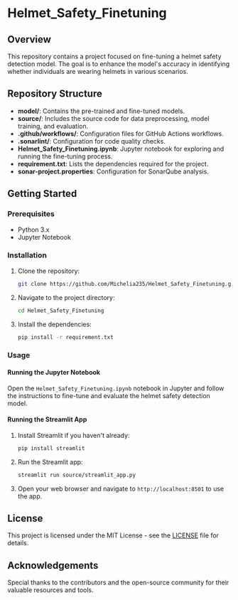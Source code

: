 # Helmet_Safety_Finetuning

## Overview
This repository contains a project focused on fine-tuning a helmet safety detection model. The goal is to enhance the model's accuracy in identifying whether individuals are wearing helmets in various scenarios.

## Repository Structure
- **model/**: Contains the pre-trained and fine-tuned models.
- **source/**: Includes the source code for data preprocessing, model training, and evaluation.
- **.github/workflows/**: Configuration files for GitHub Actions workflows.
- **.sonarlint/**: Configuration for code quality checks.
- **Helmet_Safety_Finetuning.ipynb**: Jupyter notebook for exploring and running the fine-tuning process.
- **requirement.txt**: Lists the dependencies required for the project.
- **sonar-project.properties**: Configuration for SonarQube analysis.

## Getting Started
### Prerequisites
- Python 3.x
- Jupyter Notebook

### Installation
1. Clone the repository:
   ```sh
   git clone https://github.com/Michelia235/Helmet_Safety_Finetuning.git

2. Navigate to the project directory:
   ```sh
   cd Helmet_Safety_Finetuning
   ```
3. Install the dependencies:
   ```sh
   pip install -r requirement.txt
   ```

### Usage
#### Running the Jupyter Notebook
Open the `Helmet_Safety_Finetuning.ipynb` notebook in Jupyter and follow the instructions to fine-tune and evaluate the helmet safety detection model.

#### Running the Streamlit App
1. Install Streamlit if you haven't already:
   ```sh
   pip install streamlit
   ```
2. Run the Streamlit app:
   ```sh
   streamlit run source/streamlit_app.py
   ```
3. Open your web browser and navigate to `http://localhost:8501` to use the app.

## License
This project is licensed under the MIT License - see the [LICENSE](LICENSE) file for details.

## Acknowledgements
Special thanks to the contributors and the open-source community for their valuable resources and tools.
```
